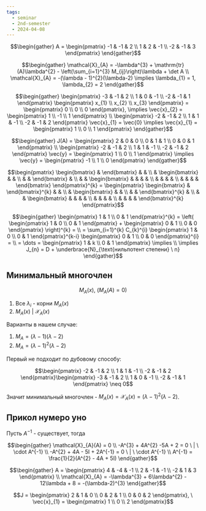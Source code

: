 ```yaml
---
tags:
  - seminar
  - 2nd-semester
  - 2024-04-08
---
```


$$\begin{gather}
A = \begin{pmatrix}
-1 & -1 & 2 \\
1 & 2 & -1 \\
-2 & -1 & 3
\end{pmatrix}
\end{gather}$$

$$\begin{gather}
\mathcal{X}_{A} = -\lambda^{3} + \mathrm{tr}(A)\lambda^{2} - \left(\sum_{i=1}^{3} M_{ij}\right)\lambda + \det A \\
\mathcal{X}_{A} = -(\lambda - 1)^{2}(\lambda-2) \implies \lambda_{1} = 1, \lambda_{2} = 2
\end{gather}$$

$$\begin{gather}
\begin{pmatrix}
-3 & -1 & 2 \\
1 & 0 & -1 \\
-2 & -1 & 1
\end{pmatrix} \begin{pmatrix}
x_{1} \\
x_{2} \\
x_{3}
\end{pmatrix} = \begin{pmatrix}
0 \\
0 \\
0
\end{pmatrix}, \implies \vec{x}_{2} = \begin{pmatrix}
1 \\
-1 \\
1
\end{pmatrix} \\
\begin{pmatrix}
-2 & -1 & 2 \\
1 & 1 & -1 \\
-2 & -1 & 2
\end{pmatrix} \vec{x}_{1} = \vec{0} \implies  \vec{x}_{1} = \begin{pmatrix}
1 \\
0 \\
1
\end{pmatrix}
\end{gather}$$

$$\begin{gather}
J(A) = \begin{pmatrix}
2 & 0 & 0 \\
0 & 1 & 1 \\
0 & 0 & 1
\end{pmatrix} \\
\begin{pmatrix}
-2 & -1 & 2 \\
1 & 1 & -1 \\
-2 & -1 & 2
\end{pmatrix} \vec{y} = \begin{pmatrix}
1 \\
0 \\
1
\end{pmatrix} \implies \vec{y} = \begin{pmatrix}
-1 \\
1 \\
0
\end{pmatrix}
\end{gather}$$

$$\begin{pmatrix}
\begin{bmatrix}
 & 
\end{bmatrix} &  & \\
 & \begin{bmatrix}
 &  &  \\
 &  & 
\end{bmatrix} &  \\
 &  & \begin{bmatrix}
 &  &  &  & \\
 &  &  &  & \\
 &  &  &  &  
\end{bmatrix}
\end{pmatrix}^{k} = \begin{pmatrix}
\begin{bmatrix}
 & 
\end{bmatrix}^{k} &  & \\
 & \begin{bmatrix}
 &  &  \\
 &  & 
\end{bmatrix}^{k} &  \\
 &  & \begin{bmatrix}
 &  &  &  & \\
 &  &  &  & \\
 &  &  &  &  
\end{bmatrix}^{k}
\end{pmatrix}$$

$$\begin{gather}
\begin{pmatrix}
1 & 1 \\
0 & 1
\end{pmatrix}^{k} = \left( \begin{pmatrix}
1 & 0 \\
0 & 1
\end{pmatrix} + \begin{pmatrix}
0 & 1 \\
0 & 0
\end{pmatrix} \right)^{k} = \\
= \sum_{i=1}^{k} C_{k}^{i} \begin{pmatrix}
1 & 0 \\
0 & 1
\end{pmatrix}^{k-i} \begin{pmatrix}
0 & 1 \\
0 & 0
\end{pmatrix}^{i} = \\
= \dots = \begin{pmatrix}
1 & k \\
0 & 1
\end{pmatrix} \implies \\ 
\implies J_{n} = D + \underbrace{N}_{\text{нильпотент степени} \ n}
\end{gather}$$

## Минимальный многочлен

$$M_{A}(x), \ (M_{A}(A) = 0)$$

1) Все $\lambda_{i}$ - корни $M_{A}(x)$
2) $M_{A}(x) \ | \ \mathcal{X}_{A}(x)$

Варианты в нашем случае:

1) $M_{A} = (\lambda-1)(\lambda-2)$
2) $M_{A} = (\lambda-1)^{2}(\lambda-2)$

Первый не подходит по дубовому способу:

$$\begin{pmatrix}
-2 & -1 & 2 \\
1 & 1 & -1 \\
-2 & -1 & 2
\end{pmatrix}\begin{pmatrix}
-3 & -1 & 2 \\
1 & 0 & -1 \\
-2 & -1 & 1
\end{pmatrix} \neq 0$$

Значит минимальный многочлен - $M_{A}(x) = \mathcal{X}_{A}(x) = (\lambda-1)^{2}(\lambda-2)$.

## Прикол нумеро уно

Пусть $A^{-1}$ - существует, тогда 

$$\begin{gather}
\mathcal{X}_{A}(A) = 0 \\
-A^{3} + 4A^{2} -5A + 2 = 0 \ | \ \cdot A^{-1} \\
-A^{2} + 4A - 5I + 2A^{-1} = 0 \ | \ \cdot A^{-1} \\
A^{-1} = \frac{1}{2}(A^{2} - 4A + 5I)
\end{gather}$$

$$\begin{gather}
A = \begin{pmatrix}
4 & -4 & -1 \\
2 & -1 & -1 \\
-2 & 1 & 3
\end{pmatrix} \\
\mathcal{X}_{A} = -\lambda^{3} + 6\lambda^{2} - 12\lambda + 8 = -(\lambda-2)^{3}
\end{gather}$$

$$J = \begin{pmatrix}
2 & 1 & 0 \\
0 & 2 & 1 \\
0 & 0 & 2
\end{pmatrix}, \ \vec{x}_{1} = \begin{pmatrix}
1 \\
0 \\
2
\end{pmatrix}$$